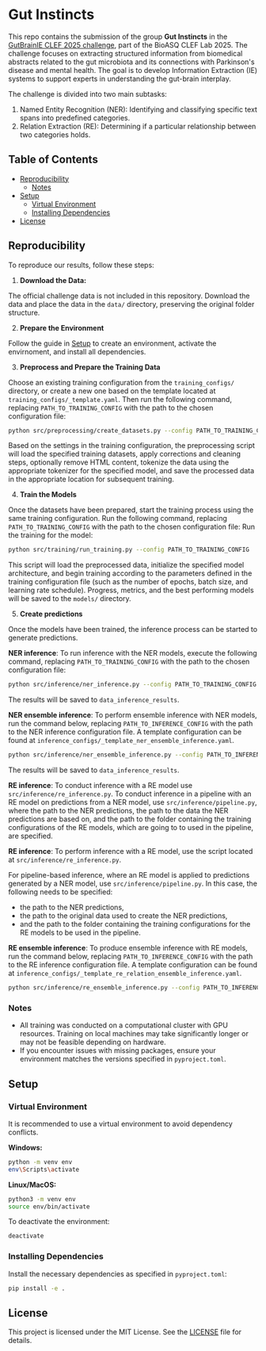# Gut Instincts
This repo contains the submission of the group **Gut Instincts** in the [GutBrainIE CLEF 2025 challenge](https://hereditary.dei.unipd.it/challenges/gutbrainie/2025/), part of the BioASQ CLEF Lab 2025. The challenge focuses on extracting structured information from biomedical abstracts related to the gut microbiota and its connections with Parkinson's disease and mental health. The goal is to develop Information Extraction (IE) systems to support experts in understanding the gut-brain interplay.

The challenge is divided into two main subtasks:
1. Named Entity Recognition (NER): Identifying and classifying specific text spans into predefined categories.
2. Relation Extraction (RE): Determining if a particular relationship between two categories holds.

## Table of Contents
- [Reproducibility](#reproducibility)
  - [Notes](#notes)
- [Setup](#setup)
  - [Virtual Environment](#virtual-environment)
  - [Installing Dependencies](#installing-dependencies)
- [License](#license)

## Reproducibility
To reproduce our results, follow these steps:
1. **Download the Data:** 

The official challenge data is not included in this repository. Download the data and place the data in the `data/` directory, preserving the original folder structure.

2. **Prepare the Environment**

Follow the guide in [Setup](#setup) to create an environment, activate the envirnoment, and install all dependencies.

3. **Preprocess and Prepare the Training Data**

Choose an existing training configuration from the `training_configs/` directory, or create a new one based on the template located at `training_configs/_template.yaml`. Then run the following command, replacing `PATH_TO_TRAINING_CONFIG` with the path to the chosen configuration file:
```bash
python src/preprocessing/create_datasets.py --config PATH_TO_TRAINING_CONFIG

```
Based on the settings in the training configuration, the preprocessing script will load the specified training datasets, apply corrections and cleaning steps, optionally remove HTML content, tokenize the data using the appropriate tokenizer for the specified model, and save the processed data in the appropriate location for subsequent training.

4. **Train the Models**

Once the datasets have been prepared, start the training process using the same training configuration. Run the following command, replacing `PATH_TO_TRAINING_CONFIG` with the path to the chosen configuration file:
Run the training for the model:
```bash
python src/training/run_training.py --config PATH_TO_TRAINING_CONFIG
```
This script will load the preprocessed data, initialize the specified model architecture, and begin training according to the parameters defined in the training configuration file (such as the number of epochs, batch size, and learning rate schedule). Progress, metrics, and the best performing models will be saved to the `models/` directory.

5. **Create predictions**

Once the models have been trained, the inference process can be started to generate predictions. 

**NER inference**: To run inference with the NER models, execute the following command, replacing `PATH_TO_TRAINING_CONFIG` with the path to the chosen configuration file:
 ```bash
python src/inference/ner_inference.py --config PATH_TO_TRAINING_CONFIG
```
The results will be saved to `data_inference_results`.

**NER ensemble inference**: To perform ensemble inference with NER models, run the command below, replacing `PATH_TO_INFERENCE_CONFIG` with the path to the NER inference configuration file. A template configuration can be found at `inference_configs/_template_ner_ensemble_inference.yaml`.
 ```bash
python src/inference/ner_ensemble_inference.py --config PATH_TO_INFERENCE_CONFIG
```
The results will be saved to `data_inference_results`.

**RE inference**: To conduct inference with a RE model use `src/inference/re_inference.py`. To conduct inference in a pipeline with an RE model on predictions from a NER model, use `src/inference/pipeline.py`, where the path to the NER predictions, the path to the data the NER predictions are based on, and the path to the folder containing the training configurations of the RE models, which are going to to used in the pipeline, are specified.

**RE inference**: To perform inference with a RE model, use the script located at `src/inference/re_inference.py`.

For pipeline-based inference, where an RE model is applied to predictions generated by a NER model, use `src/inference/pipeline.py`. In this case, the following needs to be specified:
- the path to the NER predictions,
- the path to the original data used to create the NER predictions,
- and the path to the folder containing the training configurations for the RE models to be used in the pipeline.

**RE ensemble inference**: To produce ensemble inference with RE models, run the command below, replacing `PATH_TO_INFERENCE_CONFIG` with the path to the RE inference configuration file. A template configuration can be found at `inference_configs/_template_re_relation_ensemble_inference.yaml`.
 ```bash
python src/inference/re_ensemble_inference.py --config PATH_TO_INFERENCE_CONFIG
```

### Notes
- All training was conducted on a computational cluster with GPU resources. Training on local machines may take significantly longer or may not be feasible depending on hardware.
- If you encounter issues with missing packages, ensure your environment matches the versions specified in `pyproject.toml`.

## Setup

### Virtual Environment

It is recommended to use a virtual environment to avoid dependency conflicts.

**Windows:**
```bash
python -m venv env
env\Scripts\activate
```

**Linux/MacOS:**
```bash
python3 -m venv env
source env/bin/activate
```

To deactivate the environment:
```bash
deactivate
```

### Installing Dependencies

Install the necessary dependencies as specified in `pyproject.toml`:
```bash
pip install -e .
```

## License
This project is licensed under the MIT License. See the [LICENSE](LICENSE) file for details.
